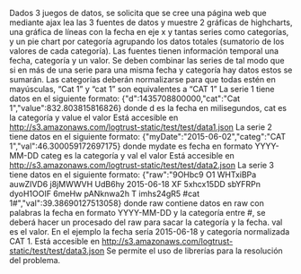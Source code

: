 Dados 3 juegos de datos, se solicita que se cree una página web que mediante ajax lea las 3 fuentes de datos y muestre 2 gráficas de highcharts, una gráfica de líneas con la fecha en eje x y tantas series como categorías, y un pie chart por categoría agrupando los datos totales (sumatorio de los valores de cada categoría).
Las fuentes tienen información temporal una fecha, categoría y un valor. Se deben combinar las series de tal modo que si en más de una serie para una misma fecha y categoría hay datos estos se sumarán. Las categorías deberán normalizarse para que todas estén en mayúsculas, “Cat 1” y “cat 1” son equivalentes a “CAT 1”
La serie 1 tiene datos en el siguiente formato:
{"d":1435708800000,"cat":"Cat 1","value":832.803815816826}
donde d es la fecha en milisegundos, cat es la categoría y value el valor Está accesible en http://s3.amazonaws.com/logtrust-static/test/test/data1.json
La serie 2 tiene datos en el siguiente formato:
{"myDate":"2015-06-02","categ":"CAT 1","val":46.300059172697175}
donde mydate es fecha en formato YYYY-MM-DD categ es la categoría y val el valor Está accesible en http://s3.amazonaws.com/logtrust-static/test/test/data2.json
La serie 3 tiene datos en el siguiente formato:
{"raw":"9OHbc9 O1 WHTxiBPa auwZIVD6 j8jMWWVH UdB6hy 2015-06-18 XF 5xhcx15DD sbYFRPn dyoH1OOIF 6meHw pANknwa2h T imhs24gR5 #cat 1#","val":39.38690127513058}
donde raw contiene datos en raw con palabras la fecha en formato YYYY-MM-DD y la categoría entre #, se deberá hacer un procesado del raw para sacar la categoría y la fecha. val es el valor. En el ejemplo la fecha sería 2015-06-18 y categoría normalizada CAT 1. Está accesible en http://s3.amazonaws.com/logtrust-static/test/test/data3.json
Se permite el uso de librerías para la resolución del problema.
